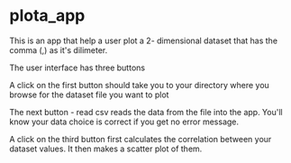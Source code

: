 # plota_app

This is an app that help a user plot a 2- dimensional dataset that has the comma (,) as it's dilimeter.

The user interface has three buttons

A click on the first button should take you to your directory where you browse for the dataset file you want to plot 

The next button - read csv reads the data from the file into the app.
You'll know your data choice is correct if you get no error message.

A click on the third button first calculates the correlation between your dataset values.
It then makes a scatter plot of them.

